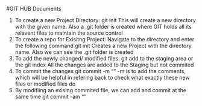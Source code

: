 #GIT HUB Documents

1. To create a new Project Directory: git init <Directory Name>
	This will create a new directory with the given name. Also a .git folder is created where GIT holds all its relavent files to maintain the source control
2. To create a repo for Exisitng Project: Navigate to the directory and enter the following command git init
	Creates a new Project with the directory name. Also we can see the .git folder is created
3. To add the newly changed/ modified files: git add <filename> to the staging area or the git index
	All the changes are added to the Staging but not commited
4. To commit the changes git commit -m “<comments>”
	-m is to add the comments, which will be helpful in refering back to check what exactly these new files or modified files do
5. By modifiing an exising commited file, we can add and commit at the same time git commit -am “<comments>”
